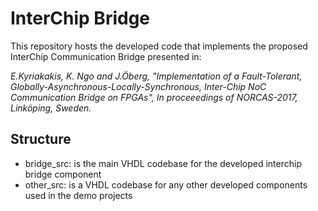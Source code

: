 # InterChip Bridge

This repository hosts the developed code that implements the proposed InterChip Communication Bridge presented in:

_E.Kyriakakis, K. Ngo and J.Öberg, "Implementation of a Fault-Tolerant, Globally-Asynchronous-Locally-Synchronous, Inter-Chip NoC Communication Bridge on FPGAs", In proceeedings of NORCAS-2017, Linköping, Sweden._

## Structure

* bridge_src: is the main VHDL codebase for the developed interchip bridge component
* other_src: is a VHDL codebase for any other developed components used in the demo projects

